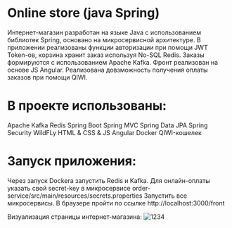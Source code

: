 # Online store (java Spring)

Интернет-магазин разработан на языке Java с использованием библиотек Spring, основано на микросервисной архитектуре.
В приложении реализованы функции авторизации при помощи JWT Token-ов, корзина хранит заказ используя No-SQL Redis.
Заказы формируются с использованием Apache Kafka. 
Фронт реализован на основе JS Angular. 
Реализована довзможность получения оплаты заказов при помощи QIWI.

# В проекте использованы:
Apache Kafka
Redis
Spring Boot
Spring MVC
Spring Data JPA
Spring Security
WildFLy
HTML & CSS & JS Angular
Docker
QIWI-кошелек

# Запуск приложения:
Через запуск Dockerа запустить Redis и Kafka.
Для онлайн-оплаты указать свой secret-key в микросервисе order-service/src/main/resources/secrets.properties
Запустить все микросервисы.
В браузере пройти по ссылке http://localhost:3000/front

Визуализация страницы интернет-магазина: ![1234](https://user-images.githubusercontent.com/77875474/193206368-56fc14c4-4a4e-4852-a87f-421e18931f13.jpg)
